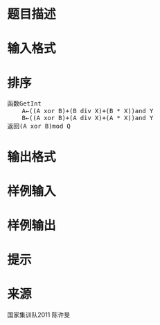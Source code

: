 

# 题目描述



# 输入格式



# 排序


<pre class="prettyprint">函数GetInt
	A←((A xor B)+(B div X)+(B * X))and Y
	B←((A xor B)+(A div X)+(A * X))and Y
返回(A xor B)mod Q</pre>

# 输出格式



# 样例输入



# 样例输出



# 提示



# 来源


<p>
国家集训队2011 陈许旻
</p>
